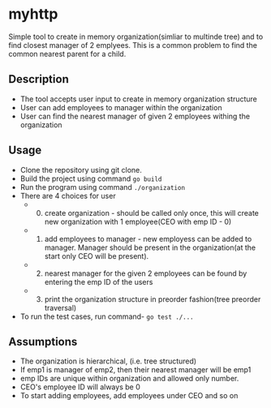 # myhttp

Simple tool to create in memory organization(simliar to multinde tree) and to find closest manager of 2 emplyees.
This is a common problem to find the common nearest parent for a child.

## Description

- The tool accepts user input to create in memory organization structure
- User can add employees to manager within the organization
- User can find the nearest manager of given 2 employees withing the organization

## Usage

- Clone the repository using git clone.
- Build the project using command ``` go build ```
- Run the program using command ``` ./organization ```
- There are 4 choices for user
  - 0. create organization - should be called only once, this will create new organization with 1 employee(CEO with emp ID - 0)
  - 1. add employees to manager - new employess can be added to manager. Manager should be present in the organization(at the start only CEO will be present).
  - 2. nearest manager for the given 2 employees can be found by entering the emp ID of the users
  - 3. print the organization structure in preorder fashion(tree preorder traversal)
- To run the test cases, run command- ``` go test ./... ```

## Assumptions

- The organization is hierarchical, (i.e. tree structured)
- If emp1 is manager of emp2, then their nearest manager will be emp1
- emp IDs are unique within organization and allowed only number.
- CEO's employee ID will always be 0
- To start adding employees, add employees under CEO and so on
